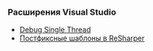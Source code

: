 ﻿### Расширения Visual Studio

* [Debug Single Thread](DebugSingleThread.md)
* [Постфиксные шаблоны в ReSharper](PostfixTemplates.md)

